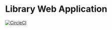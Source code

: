 # Library Web Application
[![CircleCI](https://circleci.com/gh/Piasek15/library-web-application.svg?style=svg)](https://circleci.com/gh/Piasek15/library-web-application)